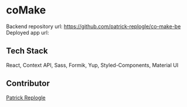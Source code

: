 # coMake

Backend repository url: https://github.com/patrick-replogle/co-make-be
Deployed app url:

## Tech Stack
React, Context API, Sass, Formik, Yup, Styled-Components, Material UI

## Contributor
[Patrick Replogle](https://github.com/patrick-replogle)   
